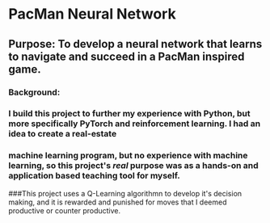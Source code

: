 # PacMan Neural Network
## Purpose: To develop a neural network that learns to navigate and succeed in a PacMan inspired game.

### Background:
### I build this project to further my experience with Python, but more specifically PyTorch and reinforcement learning. I had an idea to create a real-estate
### machine learning program, but no experience with machine learning, so this project's ***real*** purpose was as a hands-on and application based teaching tool for myself.
###This project uses a Q-Learning algorithmn to develop it's decision making, and it is rewarded and punished for moves that I deemed productive or counter productive.

